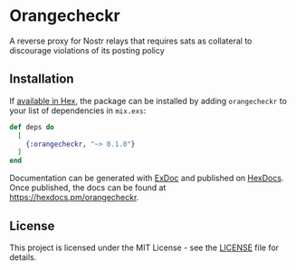 # Orangecheckr

A reverse proxy for Nostr relays that requires sats as collateral to discourage violations of its posting policy

## Installation

If [available in Hex](https://hex.pm/docs/publish), the package can be installed
by adding `orangecheckr` to your list of dependencies in `mix.exs`:

```elixir
def deps do
  [
    {:orangecheckr, "~> 0.1.0"}
  ]
end
```

Documentation can be generated with [ExDoc](https://github.com/elixir-lang/ex_doc)
and published on [HexDocs](https://hexdocs.pm). Once published, the docs can
be found at <https://hexdocs.pm/orangecheckr>.

## License

This project is licensed under the MIT License - see the [LICENSE](LICENSE) file for details.